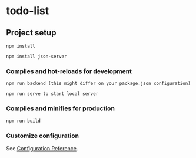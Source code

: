 # todo-list

## Project setup
```
npm install
```
```
npm install json-server
```

### Compiles and hot-reloads for development
```
npm run backend (this might differ on your package.json configuration) 
```
```
npm run serve to start local server
```

### Compiles and minifies for production
```
npm run build
```

### Customize configuration
See [Configuration Reference](https://cli.vuejs.org/config/).
